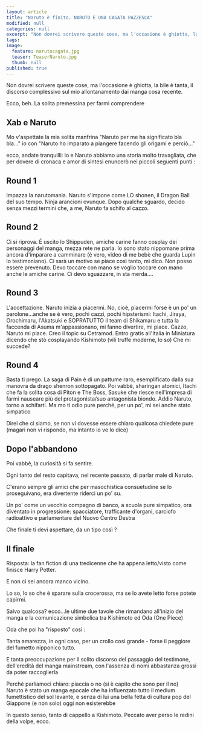 ```yaml
---
layout: article
title: "Naruto è finito. NARUTO È UNA CAGATA PAZZESCA"
modified: null
categories: null
excerpt: "Non dovrei scrivere queste cose, ma l'occasione è ghiotta, la bile è tanta..."
tags: 
image: 
  feature: narutocagata.jpg
  teaser: TeaserNaruto.jpg
  thumb: null
published: true
---
```


Non dovrei scrivere queste cose, ma l'occasione è ghiotta, la bile è tanta, il discorso complessivo sul mio allontanamento dai manga cosa recente.

Ecco, beh. La solita premessina per farmi comprendere

## Xab e Naruto 

Mo v'aspettate la mia solita manfrina "Naruto per me ha significato bla bla..." io con "Naruto ho imparato a piangere facendo gli origami e perciò..."

ecco, andate tranquilli: io e Naruto abbiamo una storia molto travagliata, che per dovere di cronaca e amor di sintesi enuncerò nei piccoli seguenti punti :

## Round 1

Impazza la narutomania. Naruto s'impone come LO shonen, il Dragon Ball del suo tempo. Ninja arancioni ovunque. Dopo qualche sguardo, decido senza mezzi termini che, a me, Naruto fa schifo al cazzo.

## Round 2

Ci si riprova. È uscito lo Shippuden, amiche carine fanno cosplay dei personaggi del manga, mezza rete ne parla. Io sono stato nippomane prima ancora d'imparare a camminare (è vero, video di me bebè che guarda Lupin lo testimoniano). Ci sarà un motivo se piace così tanto, mi dico. Non posso essere prevenuto. Devo toccare con mano se voglio toccare con mano anche le amiche carine. Ci devo sguazzare, in sta merda....  


## Round 3

L'accettazione. Naruto inizia a piacermi. No, cioè, piacermi forse è un po' un parolone...anche se è vero, pochi cazzi, pochi hipsterismi: Itachi, Jiraya, Orochimaru, l'Akatsuki e SOPRATUTTO il team di Shikamaru e tutta la faccenda di Asuma m'appassionano, mi fanno divertire, mi piace. Cazzo, Naruto mi piace. Creo il topic su Cetramod. Entro gratis all'Italia in Miniatura dicendo che stò cosplayando Kishimoto (vili truffe moderne, lo so) Che mi succede?  

## Round 4

Basta ti prego. La saga di Pain è di un pattume raro, esemplificato dalla sua manovra da drago shenron sottopagato. Poi vabbè, sharingan atomici, Itachi che fa la solita cosa di Piton e The Boss, Sasuke che riesce nell'impresa di farmi nauseare più del protagonista/suo antagonista biondo. Addio Naruto, torno a schifarti. Ma mo ti odio pure perché, per un po', mi sei anche stato simpatico

Direi che ci siamo, se non vi dovesse essere chiaro qualcosa chiedete pure (magari non vi rispondo, ma intanto io ve lo dico)

## Dopo l'abbandono

Poi vabbè, la curiosità si fa sentire.

Ogni tanto del resto capitava, nel recente passato, di parlar male di Naruto.

C'erano sempre gli amici che per masochistica consuetudine se lo proseguivano, era divertente riderci un po' su.

Un po' come un vecchio compagno di banco, a scuola pure simpatico, ora diventato in progressione: spacciatore, trafficante d'organi, carciofo radioattivo e parlamentare del Nuovo Centro Destra 

Che finale ti devi aspettare, da un tipo così ?

## Il finale

Risposta: la fan fiction di una tredicenne che ha appena letto/visto come finisce Harry Potter.

E non ci sei ancora manco vicino.

Lo so, lo so che è sparare sulla crocerossa, ma se lo avete letto forse potete capirmi.

Salvo qualcosa? ecco...le ultime due tavole che rimandano all'inizio del manga e la comunicazione simbolica tra Kishimoto ed Oda (One Piece)

Oda che poi ha "risposto" così : 

Tanta amarezza, in ogni caso, per un crollo così grande - forse il peggiore del fumetto nipponico tutto.

E tanta preoccupazione per il solito discorso del passaggio del testimone, dell'eredità del manga mainstream, con l'assenza di nomi abbastanza grossi da poter raccoglierla

Perché parliamoci chiaro: piaccia o no (si è capito che sono per il no) Naruto è stato un manga epocale che ha influenzato tutto il medium fumettistico del sol levante, e senza di lui una bella fetta di cultura pop del Giappone (e non solo) oggi non esisterebbe

In questo senso, tanto di cappello a Kishimoto. Peccato aver perso le redini della volpe, ecco.